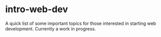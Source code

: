 # intro-web-dev
A quick list of some important topics for those interested in starting web development. Currently a work in progress.
